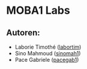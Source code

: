 # MOBA1 Labs
## Autoren: 
 * Laborie Timothé ([labortim](https://github.zhaw.ch/labortim))
 * Sino Mahmoud ([sinomah1](https://github.zhaw.ch/sinomah1))
 * Pace Gabriele ([pacegab1](https://github.zhaw.ch/pacegab1))
